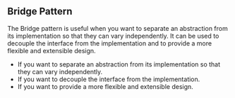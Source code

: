 ## Bridge Pattern

The Bridge pattern is useful when you want to separate an abstraction from its implementation so that they can vary independently. It can be used to decouple the interface from the implementation and to provide a more flexible and extensible design.

- If you want to separate an abstraction from its implementation so that they can vary independently.
- If you want to decouple the interface from the implementation.
- If you want to provide a more flexible and extensible design.

